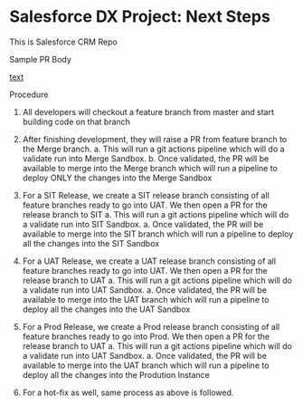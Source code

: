 # Salesforce DX Project: Next Steps

This is Salesforce CRM Repo

Sample PR Body

[text](pull_request_template.md)


Procedure
1. All developers will checkout a feature branch from master and start building code on that branch

2. After finishing development, they will raise a PR from feature branch to the Merge branch. 
    a. This will run a git actions pipeline which will do a validate run into Merge Sandbox. 
    b. Once validated, the PR will be available to merge into the Merge branch which will run a pipeline to deploy ONLY the changes into the Merge Sandbox

3. For a SIT Release, we create a SIT release branch consisting of all feature branches ready to go into UAT. We then open a PR for the release branch to SIT
    a. This will run a git actions pipeline which will do a validate run into SIT Sandbox. 
    a. Once validated, the PR will be available to merge into the SIT branch which will run a pipeline to deploy all the changes into the SIT Sandbox

4. For a UAT Release, we create a UAT release branch consisting of all feature branches ready to go into UAT. We then open a PR for the release branch to UAT
    a. This will run a git actions pipeline which will do a validate run into UAT Sandbox. 
    a. Once validated, the PR will be available to merge into the UAT branch which will run a pipeline to deploy all the changes into the UAT Sandbox

5. For a Prod Release, we create a Prod release branch consisting of all feature branches ready to go into Prod. We then open a PR for the release branch to UAT
    a. This will run a git actions pipeline which will do a validate run into UAT Sandbox. 
    a. Once validated, the PR will be available to merge into the UAT branch which will run a pipeline to deploy all the changes into the Prodution Instance

6. For a hot-fix as well, same process as above is followed.
